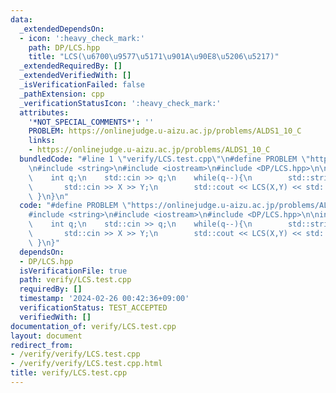 ```yaml
---
data:
  _extendedDependsOn:
  - icon: ':heavy_check_mark:'
    path: DP/LCS.hpp
    title: "LCS(\u6700\u9577\u5171\u901A\u90E8\u5206\u5217)"
  _extendedRequiredBy: []
  _extendedVerifiedWith: []
  _isVerificationFailed: false
  _pathExtension: cpp
  _verificationStatusIcon: ':heavy_check_mark:'
  attributes:
    '*NOT_SPECIAL_COMMENTS*': ''
    PROBLEM: https://onlinejudge.u-aizu.ac.jp/problems/ALDS1_10_C
    links:
    - https://onlinejudge.u-aizu.ac.jp/problems/ALDS1_10_C
  bundledCode: "#line 1 \"verify/LCS.test.cpp\"\n#define PROBLEM \"https://onlinejudge.u-aizu.ac.jp/problems/ALDS1_10_C\"\
    \n#include <string>\n#include <iostream>\n#include <DP/LCS.hpp>\n\nint main(){\n\
    \    int q;\n    std::cin >> q;\n    while(q--){\n        std::string X,Y;\n \
    \       std::cin >> X >> Y;\n        std::cout << LCS(X,Y) << std::endl;\n   \
    \ }\n}\n"
  code: "#define PROBLEM \"https://onlinejudge.u-aizu.ac.jp/problems/ALDS1_10_C\"\n\
    #include <string>\n#include <iostream>\n#include <DP/LCS.hpp>\n\nint main(){\n\
    \    int q;\n    std::cin >> q;\n    while(q--){\n        std::string X,Y;\n \
    \       std::cin >> X >> Y;\n        std::cout << LCS(X,Y) << std::endl;\n   \
    \ }\n}"
  dependsOn:
  - DP/LCS.hpp
  isVerificationFile: true
  path: verify/LCS.test.cpp
  requiredBy: []
  timestamp: '2024-02-26 00:42:36+09:00'
  verificationStatus: TEST_ACCEPTED
  verifiedWith: []
documentation_of: verify/LCS.test.cpp
layout: document
redirect_from:
- /verify/verify/LCS.test.cpp
- /verify/verify/LCS.test.cpp.html
title: verify/LCS.test.cpp
---
```

